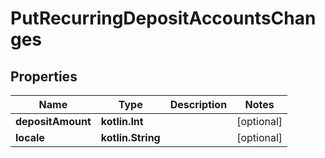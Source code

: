 
# PutRecurringDepositAccountsChanges

## Properties
| Name | Type | Description | Notes |
| ------------ | ------------- | ------------- | ------------- |
| **depositAmount** | **kotlin.Int** |  |  [optional] |
| **locale** | **kotlin.String** |  |  [optional] |



